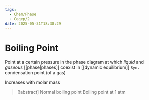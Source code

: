 ```yaml
---
tags:
  - Chem/Phase
  - Cegep/2
date: 2025-05-31T18:38:29
---
```


# Boiling Point

Point at a certain pressure in the phase diagram at which *liquid* and *gaseous* [[phase|phases]] coexist in [[dynamic equilibrium]]
`Syn.` condensation point (of a gas)

Increases with molar mass

> [!abstract] Normal boiling point
> Boiling point at 1 atm